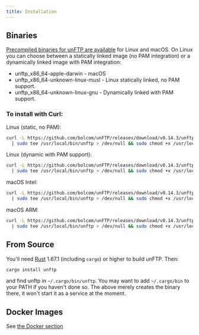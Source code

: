 ```yaml
---
title: Installation
---
```


## Binaries

[Precompiled binaries for unFTP are available](https://github.com/bolcom/unFTP/releases) for Linux and macOS. On Linux
you can choose between a statically linked image (no PAM integration) or a dynamically linked image with PAM integration:

- unftp_x86_64-apple-darwin - macOS
- unftp_x86_64-unknown-linux-musl - Linux statically linked, no PAM support.
- unftp_x86_64-unknown-linux-gnu - Dynamically linked with PAM support.

### To install with Curl:

Linux (static, no PAM):

```sh
curl -L https://github.com/bolcom/unFTP/releases/download/v0.14.3/unftp_x86_64-unknown-linux-musl \
  | sudo tee /usr/local/bin/unftp > /dev/null && sudo chmod +x /usr/local/bin/unftp
```

Linux (dynamic with PAM support):

```sh
curl -L https://github.com/bolcom/unFTP/releases/download/v0.14.3/unftp_x86_64-unknown-linux-gnu \
  | sudo tee /usr/local/bin/unftp > /dev/null && sudo chmod +x /usr/local/bin/unftp
```

macOS Intel:

```sh
curl -L https://github.com/bolcom/unFTP/releases/download/v0.14.3/unftp_x86_64-apple-darwin \
  | sudo tee /usr/local/bin/unftp > /dev/null && sudo chmod +x /usr/local/bin/unftp
```

macOS ARM:

```sh
curl -L https://github.com/bolcom/unFTP/releases/download/v0.14.3/unftp_aarch64-apple-darwin \
  | sudo tee /usr/local/bin/unftp > /dev/null && sudo chmod +x /usr/local/bin/unftp
```


## From Source

You'll need [Rust](https://rust-lang.org) 1.67.1 (including `cargo`) or higher to build unFTP. Then: 

```sh
cargo install unftp
```

and find unftp in `~/.cargo/bin/unftp`. You may want to add `~/.cargo/bin` to your PATH if you haven't done so. The above 
merely creates the binary there, it won't start it as a service at the moment.

## Docker Images

See [the Docker section](/server/docker)